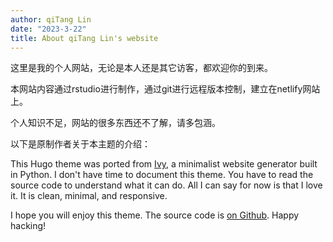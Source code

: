 ```yaml
---
author: qiTang Lin
date: "2023-3-22"
title: About qiTang Lin's website
---
```

这里是我的个人网站，无论是本人还是其它访客，都欢迎你的到来。

本网站内容通过rstudio进行制作，通过git进行远程版本控制，建立在netlify网站上。

个人知识不足，网站的很多东西还不了解，请多包涵。

以下是原制作者关于本主题的介绍：

This Hugo theme was ported from [Ivy](https://github.com/dmulholland/ivy), a minimalist website generator built in Python. I don't have time to document this theme. You have to read the source code to understand what it can do. All I can say for now is that I love it. It is clean, minimal, and responsive.

I hope you will enjoy this theme. The source code is [on Github](https://github.com/yihui/hugo-ivy). Happy hacking!
